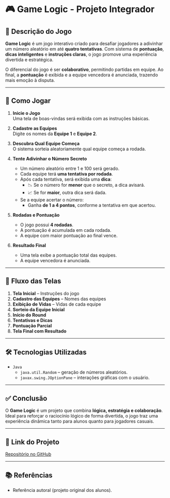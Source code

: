 # 🎮 Game Logic - Projeto Integrador

## 📌 Descrição do Jogo

**Game Logic** é um jogo interativo criado para desafiar jogadores a adivinhar um número aleatório em até **quatro tentativas**. Com sistema de **pontuação**, **dicas inteligentes** e **instruções claras**, o jogo promove uma experiência divertida e estratégica.

O diferencial do jogo é ser **colaborativo**, permitindo partidas em equipe. Ao final, a **pontuação** é exibida e a equipe vencedora é anunciada, trazendo mais emoção à disputa.

---

## 🎯 Como Jogar

1. **Inicie o Jogo**  
   Uma tela de boas-vindas será exibida com as instruções básicas.

2. **Cadastre as Equipes**  
   Digite os nomes da **Equipe 1** e **Equipe 2**.

3. **Descubra Qual Equipe Começa**  
   O sistema sorteia aleatoriamente qual equipe começa a rodada.

4. **Tente Adivinhar o Número Secreto**  
   - Um número aleatório entre 1 e 100 será gerado.
   - Cada equipe terá **uma tentativa por rodada**.
   - Após cada tentativa, será exibida uma **dica**:
     - 📉 Se o número for **menor** que o secreto, a dica avisará.
     - 📈 Se for **maior**, outra dica será dada.
   - Se a equipe acertar o número:
     - Ganha **de 1 a 4 pontos**, conforme a tentativa em que acertou.

5. **Rodadas e Pontuação**
   - O jogo possui **4 rodadas**.
   - A pontuação é acumulada em cada rodada.
   - A equipe com maior pontuação ao final vence.

6. **Resultado Final**
   - Uma tela exibe a pontuação total das equipes.
   - A equipe vencedora é anunciada.

---

## 🧭 Fluxo das Telas

1. **Tela Inicial** – Instruções do jogo  
2. **Cadastro das Equipes** – Nomes das equipes  
3. **Exibição de Vidas** – Vidas de cada equipe  
4. **Sorteio da Equipe Inicial**  
5. **Início do Round**  
6. **Tentativas e Dicas**  
7. **Pontuação Parcial**  
8. **Tela Final com Resultado**

---

## 🛠️ Tecnologias Utilizadas

- `Java`
  - `java.util.Random` – geração de números aleatórios.
  - `javax.swing.JOptionPane` – interações gráficas com o usuário.

---

## ✅ Conclusão

O **Game Logic** é um projeto que combina **lógica, estratégia e colaboração**. Ideal para reforçar o raciocínio lógico de forma divertida, o jogo traz uma experiência dinâmica tanto para alunos quanto para jogadores casuais.

---

## 🔗 Link do Projeto

[Repositório no GitHub](https://github.com/giovanivvasconcelos/Senac---Projeto-Integrador---Game-Logic)

---

## 📚 Referências

- Referência autoral (projeto original dos alunos).

